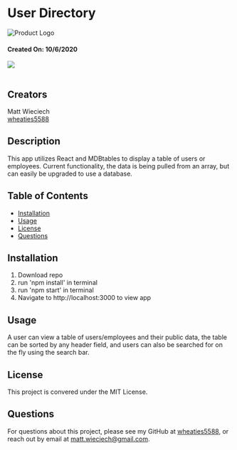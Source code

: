 # User Directory

​![Product Logo](./images/budget-ss.png)
#### Created On: 10/6/2020  

![](https://img.shields.io/badge/license-MIT%20License-blue?style=flat-square)  
​
## Creators
Matt Wieciech  
[wheaties5588](https://github.com/wheaties5588)

## Description
This app utilizes React and MDBtables to display a table of users or employees. Current functionality, the data is being pulled from an array, but can easily be upgraded to use a database.
## Table of Contents
* [Installation](#installation)
* [Usage](#usage)
* [License](#license)
* [Questions](#questions)

## Installation
1. Download repo
2. run 'npm install' in terminal
4. run 'npm start' in terminal
5. Navigate to http://localhost:3000 to view app

## Usage
A user can view a table of users/employees and their public data, the table can be sorted by any header field, and users can also be searched for on the fly using the search bar.

## License
This project is convered under the MIT License.

## Questions
For questions about this project, please see my GitHub at [wheaties5588](https://github.com/wheaties5588), or reach out by email at matt.wieciech@gmail.com.
